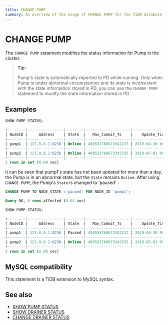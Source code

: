 ```yaml
---
title: CHANGE PUMP
summary: An overview of the usage of CHANGE PUMP for the TiDB database.
---
```


# CHANGE PUMP

The `CHANGE PUMP` statement modifies the status information for Pump in the cluster.

> **Tip:**
>
> Pump's state is automatically reported to PD while running. Only when Pump is under abnormal circumstances and its state is inconsistent with the state information stored in PD, you can use the `CHANGE PUMP` statement to modify the state information stored in PD.

## Examples


```sql
SHOW PUMP STATUS;
```

```sql
+--------|----------------|--------|--------------------|---------------------|
| NodeID |     Address    | State  |   Max_Commit_Ts    |    Update_Time      |
+--------|----------------|--------|--------------------|---------------------|
| pump1  | 127.0.0.1:8250 | Online | 408553768673342237 | 2019-04-30 00:00:01 |
+--------|----------------|--------|--------------------|---------------------|
| pump2  | 127.0.0.2:8250 | Online | 408553768673342335 | 2019-05-01 00:00:02 |
+--------|----------------|--------|--------------------|---------------------|
2 rows in set (0.00 sec)
```

It can be seen that pump1's state has not been updated for more than a day, the Pump is in an abnormal state, but the `State` remains `Online`. After using `CHANGE PUMP`, the Pump's `State` is changed to 'paused' :


```sql
CHANGE PUMP TO NODE_STATE ='paused' FOR NODE_ID 'pump1';
```

```sql
Query OK, 0 rows affected (0.01 sec)
```


```sql
SHOW PUMP STATUS;
```

```sql
+--------|----------------|--------|--------------------|---------------------|
| NodeID |     Address    | State  |   Max_Commit_Ts    |    Update_Time      |
+--------|----------------|--------|--------------------|---------------------|
| pump1  | 127.0.0.1:8250 | Paused | 408553768673342237 | 2019-04-30 00:00:01 |
+--------|----------------|--------|--------------------|---------------------|
| pump2  | 127.0.0.2:8250 | Online | 408553768673342335 | 2019-05-01 00:00:02 |
+--------|----------------|--------|--------------------|---------------------|
2 rows in set (0.00 sec)
```

## MySQL compatibility

This statement is a TiDB extension to MySQL syntax.

## See also

* [SHOW PUMP STATUS](/sql-statements/sql-statement-show-pump-status.md)
* [SHOW DRAINER STATUS](/sql-statements/sql-statement-show-drainer-status.md)
* [CHANGE DRAINER STATUS](/sql-statements/sql-statement-change-drainer.md)
